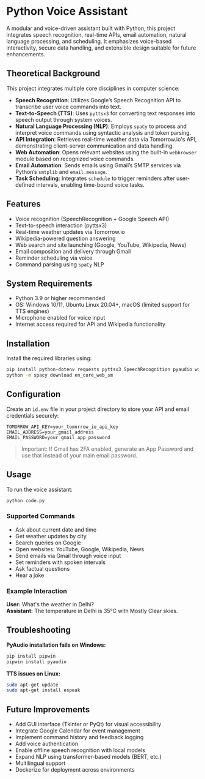 
# Python Voice Assistant

A modular and voice-driven assistant built with Python, this project integrates speech recognition, real-time APIs, email automation, natural language processing, and scheduling. It emphasizes voice-based interactivity, secure data handling, and extensible design suitable for future enhancements.

## Theoretical Background

This project integrates multiple core disciplines in computer science:

- **Speech Recognition**: Utilizes Google’s Speech Recognition API to transcribe user voice commands into text.
- **Text-to-Speech (TTS)**: Uses `pyttsx3` for converting text responses into speech output through system voices.
- **Natural Language Processing (NLP)**: Employs `spaCy` to process and interpret voice commands using syntactic analysis and token parsing.
- **API Integration**: Retrieves real-time weather data via Tomorrow.io's API, demonstrating client-server communication and data handling.
- **Web Automation**: Opens relevant websites using the built-in `webbrowser` module based on recognized voice commands.
- **Email Automation**: Sends emails using Gmail’s SMTP services via Python’s `smtplib` and `email.message`.
- **Task Scheduling**: Integrates `schedule` to trigger reminders after user-defined intervals, enabling time-bound voice tasks.

## Features

- Voice recognition (SpeechRecognition + Google Speech API)
- Text-to-speech interaction (pyttsx3)
- Real-time weather updates via Tomorrow.io
- Wikipedia-powered question answering
- Web search and site launching (Google, YouTube, Wikipedia, News)
- Email composition and delivery through Gmail
- Reminder scheduling via voice
- Command parsing using `spaCy` NLP

## System Requirements

- Python 3.9 or higher recommended
- OS: Windows 10/11, Ubuntu Linux 20.04+, macOS (limited support for TTS engines)
- Microphone enabled for voice input
- Internet access required for API and Wikipedia functionality

## Installation

Install the required libraries using:

```bash
pip install python-dotenv requests pyttsx3 SpeechRecognition pyaudio wikipedia spacy schedule
python -m spacy download en_core_web_sm
```

## Configuration

Create an `id.env` file in your project directory to store your API and email credentials securely:

```env
TOMORROW_API_KEY=your_tomorrow_io_api_key
EMAIL_ADDRESS=your_gmail_address
EMAIL_PASSWORD=your_gmail_app_password
```

> Important: If Gmail has 2FA enabled, generate an App Password and use that instead of your main email password.

## Usage

To run the voice assistant:

```bash
python code.py
```

### Supported Commands

- Ask about current date and time
- Get weather updates by city
- Search queries on Google
- Open websites: YouTube, Google, Wikipedia, News
- Send emails via Gmail through voice input
- Set reminders with spoken intervals
- Ask factual questions
- Hear a joke

### Example Interaction

**User:** What's the weather in Delhi?  
**Assistant:** The temperature in Delhi is 35°C with Mostly Clear skies.


## Troubleshooting

**PyAudio installation fails on Windows:**

```bash
pip install pipwin
pipwin install pyaudio
```

**TTS issues on Linux:**

```bash
sudo apt-get update
sudo apt-get install espeak
```

## Future Improvements

- Add GUI interface (Tkinter or PyQt) for visual accessibility
- Integrate Google Calendar for event management
- Implement command history and feedback logging
- Add voice authentication
- Enable offline speech recognition with local models
- Expand NLP using transformer-based models (BERT, etc.)
- Multilingual support
- Dockerize for deployment across environments
